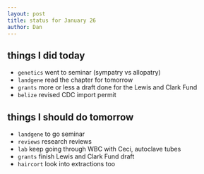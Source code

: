 ```yaml
---
layout: post
title: status for January 26
author: Dan
---
```


## things I did today
* `genetics` went to seminar (sympatry vs allopatry)
* `landgene` read the chapter for tomorrow
* `grants` more or less a draft done for the Lewis and Clark Fund
* `belize` revised CDC import permit

## things I should do tomorrow
* `landgene` to go seminar
* `reviews` research reviews
* `lab` keep going through WBC with Ceci, autoclave tubes
* `grants` finish Lewis and Clark Fund draft
* `haircort` look into extractions too

<i class='fa fa-code' style='color:pink'> </i>
